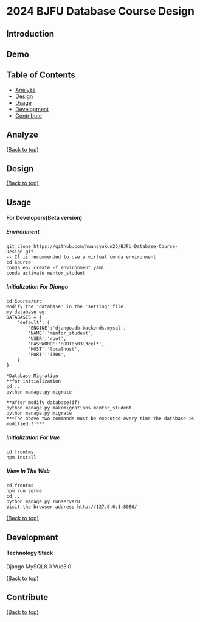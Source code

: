 # 2024 BJFU Database Course Design

## Introduction

## Demo

## Table of Contents

- [Analyze](#analyze)
- [Design](#design)
- [Usage](#usage)
- [Development](#development)
- [Contribute](#contribute)

## Analyze

[(Back to top)](#table-of-contents)

## Design

[(Back to top)](#table-of-contents)

## Usage

#### For Developers(Beta version)

##### Environment

```
git clone https://github.com/huangyukun26/BJFU-Database-Course-Design.git
-- It is recommended to use a virtual conda environment
cd Source
conda env create -f environment.yaml
conda activate mentor_student
```

##### Initialization For Django

```
cd Source/src
Modify the 'database' in the 'setting' file
my database eg:
DATABASES = {
    'default': {
        'ENGINE':'django.db.backends.mysql',
        'NAME':'mentor_student',
        'USER':'root',
        'PASSWORD':'ROOT050313cel*',
        'HOST':'localhost',
        'PORT':'3306',
    }
}

*Database Migration
**for initialization
cd ..
python manage.py migrate

**after modify database(if)
python manage.py makemigrations mentor_student
python manage.py migrate
***The above two commands must be executed every time the database is modified.!!***
```

##### Initialization For Vue

```
cd frontms
npm install
```

##### View In The Web

```
cd frontms
npm run serve
cd ..
python manage.py runserver8
Visit the browser address http://127.0.0.1:8080/
```

[(Back to top)](#table-of-contents)

## Development

#### Technology Stack

Django MySQL8.0 Vue3.0

[(Back to top)](#table-of-contents)

## Contribute

[(Back to top)](#table-of-contents)
